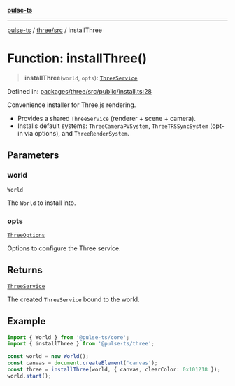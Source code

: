 [**pulse-ts**](../../../README.md)

***

[pulse-ts](../../../README.md) / [three/src](../README.md) / installThree

# Function: installThree()

> **installThree**(`world`, `opts`): [`ThreeService`](../classes/ThreeService.md)

Defined in: [packages/three/src/public/install.ts:28](https://github.com/jlehett/pulse-ts/blob/a2a18767041a6b69ca4c5f6131d2de266097750e/packages/three/src/public/install.ts#L28)

Convenience installer for Three.js rendering.

- Provides a shared `ThreeService` (renderer + scene + camera).
- Installs default systems: `ThreeCameraPVSystem`, `ThreeTRSSyncSystem` (opt-in via options), and `ThreeRenderSystem`.

## Parameters

### world

`World`

The `World` to install into.

### opts

[`ThreeOptions`](../interfaces/ThreeOptions.md)

Options to configure the Three service.

## Returns

[`ThreeService`](../classes/ThreeService.md)

The created `ThreeService` bound to the world.

## Example

```ts
import { World } from '@pulse-ts/core';
import { installThree } from '@pulse-ts/three';

const world = new World();
const canvas = document.createElement('canvas');
const three = installThree(world, { canvas, clearColor: 0x101218 });
world.start();
```

